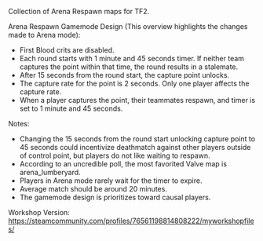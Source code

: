 Collection of Arena Respawn maps for TF2.

Arena Respawn Gamemode Design (This overview highlights the changes made to Arena mode):

- First Blood crits are disabled.
- Each round starts with 1 minute and 45 seconds timer. If neither team captures the point within that time, the round results in a stalemate.
- After 15 seconds from the round start, the capture point unlocks.
- The capture rate for the point is 2 seconds. Only one player affects the capture rate.
- When a player captures the point, their teammates respawn, and timer is set to 1 minute and 45 seconds.
  
Notes:
- Changing the 15 seconds from the round start unlocking capture point to 45 seconds could incentivize deathmatch against other players outside of control point, but players do not like waiting to respawn.
- According to an uncredible poll, the most favorited Valve map is arena_lumberyard.
- Players in Arena mode rarely wait for the timer to expire.
- Average match should be around 20 minutes.
- The gamemode design is prioritizes toward causal players.

Workshop Version:
https://steamcommunity.com/profiles/76561198814808222/myworkshopfiles/
